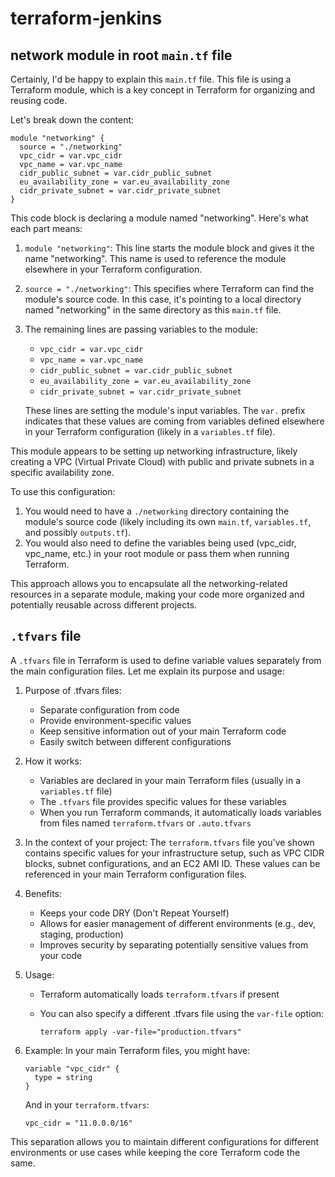 # terraform-jenkins


## network module in root `main.tf` file 

Certainly, I'd be happy to explain this `main.tf` file. This file is using a Terraform module, which is a key concept in Terraform for organizing and reusing code.

Let's break down the content:

```
module "networking" {
  source = "./networking"
  vpc_cidr = var.vpc_cidr
  vpc_name = var.vpc_name
  cidr_public_subnet = var.cidr_public_subnet
  eu_availability_zone = var.eu_availability_zone
  cidr_private_subnet = var.cidr_private_subnet
}

```

This code block is declaring a module named "networking". Here's what each part means:

1. `module "networking"`: This line starts the module block and gives it the name "networking". This name is used to reference the module elsewhere in your Terraform configuration.
2. `source = "./networking"`: This specifies where Terraform can find the module's source code. In this case, it's pointing to a local directory named "networking" in the same directory as this `main.tf` file.
3. The remaining lines are passing variables to the module:
    - `vpc_cidr = var.vpc_cidr`
    - `vpc_name = var.vpc_name`
    - `cidr_public_subnet = var.cidr_public_subnet`
    - `eu_availability_zone = var.eu_availability_zone`
    - `cidr_private_subnet = var.cidr_private_subnet`
    
    These lines are setting the module's input variables. The `var.` prefix indicates that these values are coming from variables defined elsewhere in your Terraform configuration (likely in a `variables.tf` file).
    

This module appears to be setting up networking infrastructure, likely creating a VPC (Virtual Private Cloud) with public and private subnets in a specific availability zone.

To use this configuration:

1. You would need to have a `./networking` directory containing the module's source code (likely including its own `main.tf`, `variables.tf`, and possibly `outputs.tf`).
2. You would also need to define the variables being used (vpc_cidr, vpc_name, etc.) in your root module or pass them when running Terraform.

This approach allows you to encapsulate all the networking-related resources in a separate module, making your code more organized and potentially reusable across different projects.





## `.tfvars` file

A `.tfvars` file in Terraform is used to define variable values separately from the main configuration files. Let me explain its purpose and usage:

1. Purpose of .tfvars files:
    - Separate configuration from code
    - Provide environment-specific values
    - Keep sensitive information out of your main Terraform code
    - Easily switch between different configurations
2. How it works:
    - Variables are declared in your main Terraform files (usually in a `variables.tf` file)
    - The `.tfvars` file provides specific values for these variables
    - When you run Terraform commands, it automatically loads variables from files named `terraform.tfvars` or `.auto.tfvars`
3. In the context of your project:
The `terraform.tfvars` file you've shown contains specific values for your infrastructure setup, such as VPC CIDR blocks, subnet configurations, and an EC2 AMI ID. These values can be referenced in your main Terraform configuration files.
4. Benefits:
    - Keeps your code DRY (Don't Repeat Yourself)
    - Allows for easier management of different environments (e.g., dev, staging, production)
    - Improves security by separating potentially sensitive values from your code
5. Usage:
    - Terraform automatically loads `terraform.tfvars` if present
    - You can also specify a different .tfvars file using the `var-file` option:
        
        ```
        terraform apply -var-file="production.tfvars"
        
        ```
        
6. Example:
In your main Terraform files, you might have:
    
    ```
    variable "vpc_cidr" {
      type = string
    }
    
    ```
    
    And in your `terraform.tfvars`:
    
    ```
    vpc_cidr = "11.0.0.0/16"
    
    ```
    

This separation allows you to maintain different configurations for different environments or use cases while keeping the core Terraform code the same.